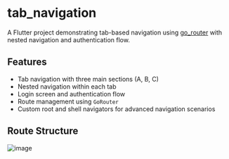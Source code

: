 # tab_navigation

A Flutter project demonstrating tab-based navigation using [go_router](https://pub.dev/packages/go_router) with nested navigation and authentication flow.

## Features

- Tab navigation with three main sections (A, B, C)
- Nested navigation within each tab
- Login screen and authentication flow
- Route management using `GoRouter`
- Custom root and shell navigators for advanced navigation scenarios

## Route Structure

![image](https://github.com/user-attachments/assets/d9d0f49f-257e-42d0-8a5f-293ef5a54fb6)


